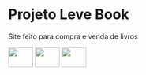 # Projeto Leve Book
Site feito para compra e venda de livros
<div style = "display: inine_block">
  <img height= "40" width="50" src="https://cdn.jsdelivr.net/gh/devicons/devicon/icons/react/react-original.svg" />
  <img height= "40" width="50" src="https://cdn.jsdelivr.net/gh/devicons/devicon/icons/firebase/firebase-plain.svg" />
  <img height= "40" width="50" src="https://cdn.jsdelivr.net/gh/devicons/devicon/icons/bootstrap/bootstrap-original.svg" />     
</div>

